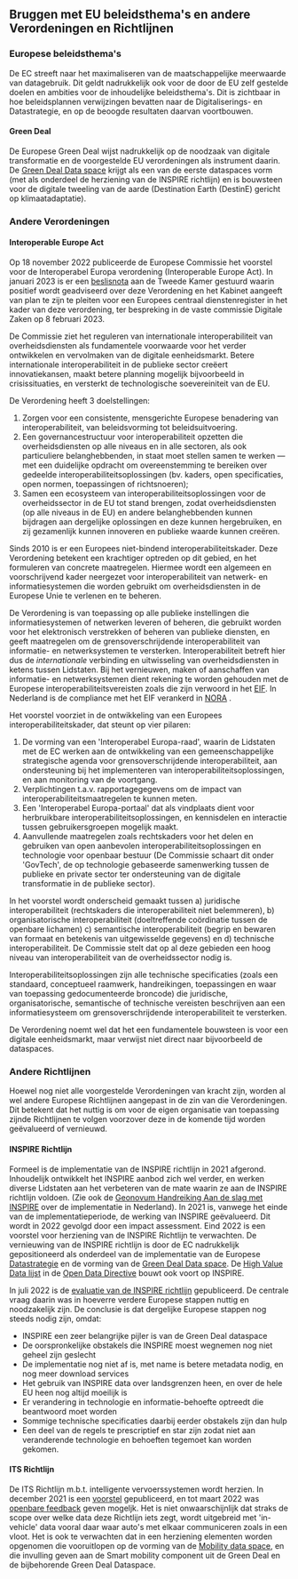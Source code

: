## Bruggen met EU beleidsthema's en andere Verordeningen en Richtlijnen

### Europese beleidsthema's

De EC streeft naar het maximaliseren van de maatschappelijke meerwaarde van datagebruik. Dit geldt nadrukkelijk ook voor de door de EU zelf gestelde doelen en ambities voor de inhoudelijke beleidsthema's. Dit is zichtbaar in hoe beleidsplannen verwijzingen bevatten naar de Digitaliserings- en Datastrategie, en op de beoogde resultaten daarvan voortbouwen.

#### Green Deal
De Europese Green Deal wijst nadrukkelijk op de noodzaak van digitale transformatie en de voorgestelde EU verordeningen als instrument daarin. De [Green Deal Data space](#green-deal-data-space) krijgt als een van de eerste dataspaces vorm (met als onderdeel de herziening van de INSPIRE richtlijn) en is bouwsteen voor de digitale tweeling van de aarde (Destination Earth (DestinE) gericht op klimaatadaptatie).

### Andere Verordeningen
#### Interoperable Europe Act

Op 18 november 2022 publiceerde de Europese Commissie het voorstel voor de Interoperabel Europa verordening (Interoperable Europe Act).  In januari 2023 is er een [beslisnota](https://www.tweedekamer.nl/kamerstukken/brieven_regering/detail?id=2023Z00761&did=2023D01789) aan de Tweede Kamer gestuurd waarin positief wordt geadviseerd over deze Verordening en het Kabinet aangeeft van plan te zijn te pleiten voor een Europees centraal dienstenregister in het kader van deze verordening, ter bespreking in de vaste commissie Digitale Zaken op 8 februari 2023.

De Commissie ziet het reguleren van internationale interoperabiliteit van overheidsdiensten als fundamentele voorwaarde voor het verder ontwikkelen en vervolmaken van de digitale eenheidsmarkt. Betere internationale interoperabiliteit in de publieke sector creëert innovatiekansen, maakt betere planning mogelijk bijvoorbeeld in crisissituaties, en versterkt de technologische soevereiniteit van de EU.

De Verordening heeft 3 doelstellingen:
1. Zorgen voor een consistente, mensgerichte Europese benadering van interoperabiliteit, van beleidsvorming tot beleidsuitvoering.
2. Een governancestructuur voor interoperabiliteit opzetten die overheidsdiensten op alle niveaus en in alle sectoren, als ook particuliere belanghebbenden, in staat moet stellen samen te werken — met een duidelijke opdracht om overeenstemming te bereiken over gedeelde interoperabiliteitsoplossingen (bv. kaders, open specificaties, open normen, toepassingen of richtsnoeren);
3. Samen een ecosysteem van interoperabiliteitsoplossingen voor de overheidssector in de EU tot stand brengen, zodat overheidsdiensten (op alle niveaus in de EU) en andere belanghebbenden kunnen bijdragen aan dergelijke oplossingen en deze kunnen hergebruiken, en zij gezamenlijk kunnen innoveren en publieke waarde kunnen creëren.

Sinds 2010 is er een Europees niet-bindend interoperabiliteitskader. Deze Verordening betekent een krachtiger optreden op dit gebied, en het formuleren van concrete maatregelen. Hiermee wordt een algemeen en voorschrijvend kader neergezet voor interoperabiliteit van netwerk- en informatiesystemen die worden gebruikt om overheidsdiensten in de Europese Unie te verlenen en te beheren.

De Verordening is van toepassing op alle publieke instellingen die informatiesystemen of netwerken leveren of beheren, die gebruikt worden voor het elektronisch verstrekken of beheren van publieke diensten, en geeft maatregelen om de grensoverschrijdende interoperabiliteit van informatie- en netwerksystemen te versterken. Interoperabiliteit betreft hier dus de _internationale_ verbinding en uitwisseling van overheidsdiensten in ketens tussen Lidstaten. Bij het vernieuwen, maken of aanschaffen van informatie- en netwerksystemen dient rekening te worden gehouden met de Europese interoperabiliteitsvereisten zoals die zijn verwoord in het [EIF](https://www.noraonline.nl/wiki/European_Interoperability_Framework_(EIF)). In Nederland is de compliance met het EIF verankerd in [NORA](https://www.noraonline.nl/wiki/NORA_online) .

Het voorstel voorziet in de ontwikkeling van een Europees interoperabiliteitskader, dat steunt op vier pilaren:
1. De vorming van een 'Interoperabel Europa-raad', waarin de Lidstaten met de EC werken aan de ontwikkeling van een gemeenschappelijke strategische agenda voor grensoverschrijdende interoperabiliteit, aan ondersteuning bij het implementeren van interoperabiliteitsoplossingen, en aan monitoring van de voortgang.
2. Verplichtingen t.a.v. rapportagegegevens om de impact van interoperabiliteitsmaatregelen te kunnen meten.
3. Een 'Interoperabel Europa-portaal' dat als vindplaats dient voor herbruikbare interoperabiliteitsoplossingen, en kennisdelen en interactie tussen gebruikersgroepen mogelijk maakt.
4. Aanvullende maatregelen zoals rechtskaders voor het delen en gebruiken van open aanbevolen interoperabiliteitsoplossingen en technologie voor openbaar bestuur (De Commissie schaart dit onder 'GovTech', de op technologie gebaseerde samenwerking tussen de publieke en private sector ter ondersteuning van de digitale transformatie in de publieke sector).

In het voorstel wordt onderscheid gemaakt tussen 
a) juridische interoperabiliteit (rechtskaders die interoperabiliteit niet belemmeren), 
b) organisatorische interoperabiliteit (doeltreffende coördinatie tussen de openbare lichamen) 
c) semantische interoperabiliteit (begrip en bewaren van formaat en betekenis van uitgewisselde gegevens) en
d) technische interoperabiliteit. 
De Commissie stelt dat op al deze gebieden een hoog niveau van interoperabiliteit van de overheidssector nodig is.

Interoperabiliteitsoplossingen zijn alle technische specificaties (zoals een standaard, conceptueel raamwerk, handreikingen, toepassingen en waar van toepassing gedocumenteerde broncode) die juridische, organisatorische, semantische of technische vereisten beschrijven aan een informatiesysteem om grensoverschrijdende interoperabiliteit te versterken.

De Verordening noemt wel dat het een fundamentele bouwsteen is voor een digitale eenheidsmarkt, maar verwijst niet direct naar bijvoorbeeld de dataspaces.

### Andere Richtlijnen
Hoewel nog niet alle voorgestelde Verordeningen van kracht zijn, worden al wel andere Europese Richtlijnen aangepast in de zin van die Verordeningen. Dit betekent dat het nuttig is om voor de eigen organisatie van toepassing zijnde Richtlijnen te volgen voorzover deze in de komende tijd worden geëvalueerd of vernieuwd.

#### INSPIRE Richtlijn
Formeel is de implementatie van de INSPIRE richtlijn in 2021 afgerond. Inhoudelijk ontwikkelt het INSPIRE aanbod zich wel verder, en werken diverse Lidstaten aan het verbeteren van de mate waarin ze aan de INSPIRE richtlijn voldoen. (Zie ook de [Geonovum Handreiking Aan de slag met INSPIRE](https://docs.geostandaarden.nl/eu/INSPIRE-handreiking/) over de implementatie in Nederland). In 2021 is, vanwege het einde van de implementatieperiode, de werking van INSPIRE geëvalueerd. Dit wordt in 2022 gevolgd door een impact assessment. Eind 2022 is een voorstel voor herziening van de INSPIRE Richtlijn te verwachten. De vernieuwing van de INSPIRE richtlijn is door de EC nadrukkelijk gepositioneerd als onderdeel van de implementatie van de Europese [Datastrategie](#europese-data-strategie) en de vorming van de [Green Deal Data space](#green-deal-data-space). De [High Value Data lijst](#high-value-data-lijst) in de [Open Data Directive](#open-data-directive) bouwt ook voort op INSPIRE.

In juli 2022 is de [evaluatie van de INSPIRE richtlijn](https://ec.europa.eu/info/law/better-regulation/have-your-say/initiatives/12427-Sharing-geospatial-data-on-the-environment-evaluation-INSPIRE-Directive-_en) gepubliceerd. De centrale vraag daarin was in hoeverre verdere Europese stappen nuttig en noodzakelijk zijn. De conclusie is dat dergelijke Europese stappen nog steeds nodig zijn, omdat:
- INSPIRE een zeer belangrijke pijler is van de Green Deal dataspace
- De oorspronkelijke obstakels die INSPIRE moest wegnemen nog niet geheel zijn geslecht
- De implementatie nog niet af is, met name is betere metadata nodig, en nog meer download services
- Het gebruik van INSPIRE data over landsgrenzen heen, en over de hele EU heen nog altijd moeilijk is
- Er verandering in technologie en informatie-behoefte optreedt die beantwoord moet worden
- Sommige technische specificaties daarbij eerder obstakels zijn dan hulp
- Een deel van de regels te prescriptief en star zijn zodat niet aan veranderende technologie en behoeften tegemoet kan worden gekomen.


#### ITS Richtlijn
De ITS Richtlijn m.b.t. intelligente vervoerssystemen wordt herzien. In december 2021 is een [voorstel](https://eur-lex.europa.eu/legal-content/EN/ALL/?uri=COM%3A2021%3A813%3AFIN) gepubliceerd, en tot maart 2022 was [openbare feedback](https://ec.europa.eu/info/law/better-regulation/have-your-say/initiatives/12534-Intelligente-vervoerssystemen-herziening-van-EU-regels-_nl) geven mogeljk. Het is niet onwaarschijnlijk dat straks de scope over welke data deze Richtlijn iets zegt, wordt uitgebreid met 'in-vehicle' data vooral daar waar auto's met elkaar communiceren zoals in een vloot. Het is ook te verwachten dat in een herziening elementen worden opgenomen die vooruitlopen op de vorming van de [Mobility data space](#mobility-data-space), en die invulling geven aan de Smart mobility component uit de Green Deal en de bijbehorende Green Deal Dataspace.
